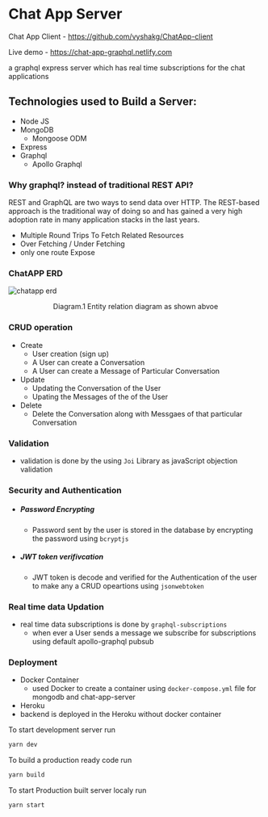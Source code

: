 # Chat App Server

Chat App Client - https://github.com/vyshakg/ChatApp-client

Live demo - https://chat-app-graphql.netlify.com

a graphql express server which has real time subscriptions for the chat applications

## Technologies used to Build a Server:
- Node JS
- MongoDB
  - Mongoose ODM
- Express
- Graphql
  - Apollo Graphql

### Why graphql? instead of traditional REST API?
REST and GraphQL are two ways to send data over HTTP. The REST-based approach is the traditional way of doing so and has gained a very    high adoption rate in many application stacks in the last years.
 - Multiple Round Trips To Fetch Related Resources
 - Over Fetching / Under Fetching
 - only one route Expose 

### ChatAPP ERD

![chatapp erd](https://user-images.githubusercontent.com/17231224/51190957-661baa80-1909-11e9-9c4d-6439679dbd31.png)

<p align="center"> Diagram.1 Entity relation diagram as shown abvoe</p>

### CRUD operation 
- Create
  - User creation (sign up)
  - A User can create a Conversation
  - A User can create a Message of Particular Conversation
- Update
  - Updating the Conversation of the User
  - Upating the Messages of the of the User
- Delete 
  - Delete the Conversation along with Messgaes of that particular Conversation

### Validation
- validation is done by the using `Joi` Library as javaScript objection validation
  
### Security and Authentication
- ##### Password Encrypting
  - Password sent by the user is stored in the database by encrypting the password using `bcryptjs`
- ##### JWT token verifivcation
  - JWT token is decode and verified for the Authentication of the user to make any a CRUD opeartions using `jsonwebtoken`
  
### Real time data Updation
- real time data subscriptions is done by `graphql-subscriptions`
  - when ever a User sends a message we subscribe for subscriptions using default apollo-graphql pubsub
### Deployment 
- Docker Container
  - used Docker to create a container using `docker-compose.yml` file for mongodb and chat-app-server
 - Heroku
  - backend is deployed in the Heroku without docker container

To start development server run
```sh
yarn dev
```
To build a  production ready code run 
```sh
yarn build
```
To start Production built server localy run 
```sh
yarn start
```


